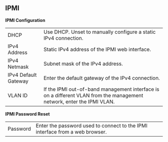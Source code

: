 ## IPMI

**IPMI Configuration**

| | |
|-|-|
| DHCP | Use DHCP. Unset to manually configure a static IPv4 connection. |
| IPv4 Address | Static IPv4 address of the IPMI web interface. |
| IPv4 Netmask | Subnet mask of the IPv4 address. |
| IPv4 Default Gateway | Enter the default gateway of the IPv4 connection. |
| VLAN ID | If the IPMI out-of-band management interface is on a different VLAN from the management network, enter the IPMI VLAN. |

**IPMI Password Reset**

| | |
|-|-|
| Password | Enter the password used to connect to the IPMI interface from a web browser. |
